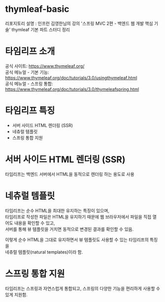 # thymleaf-basic
리포지토리 설명 : 인프런 김영한님의 강의 '스프링 MVC 2편 - 백엔드 웹 개발 핵심 기술' thymleaf 기본 파트 스터디 정리  

# 타임리프 소개
공식 사이트: https://www.thymeleaf.org/  
공식 메뉴얼 - 기본 기능: https://www.thymeleaf.org/doc/tutorials/3.0/usingthymeleaf.html  
공식 메뉴얼 - 스프링 통합: https://www.thymeleaf.org/doc/tutorials/3.0/thymeleafspring.html  

# 타임리프 특징
- 서버 사이드 HTML 렌더링 (SSR)  
- 네츄럴 템플릿  
- 스프링 통합 지원  
  
# 서버 사이드 HTML 렌더링 (SSR)
타임리프는 백엔드 서버에서 HTML을 동적으로 렌더링 하는 용도로 사용  

# 네츄럴 템플릿
타임리프는 순수 HTML을 최대한 유지하는 특징이 있으며,  
타임리프로 작성한 파일은 HTML을 유지하기 때문에 웹 브라우저에서 파일을 직접 열어도 내용을 확인할 수 있고,  
서버를 통해 뷰 템플릿을 거치면 동적으로 변경된 결과를 확인할 수 있음.  
  
이렇게 순수 HTML을 그대로 유지하면서 뷰 템플릿도 사용할 수 있는 타임리프의 특징을  
네츄럴 템플릿(natural templates)이라 함.

# 스프링 통합 지원
타임리프는 스프링과 자연스럽게 통합되고, 스프링의 다양한 기능을 편리하게 사용할 수 있게 지원함.
